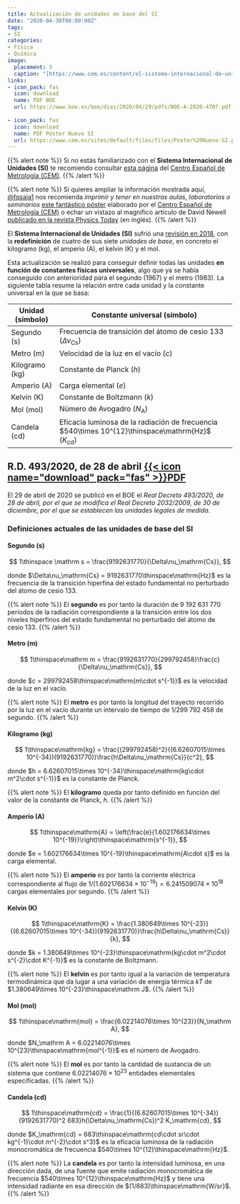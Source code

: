 ```yaml
---
title: Actualización de unidades de base del SI
date: "2020-04-30T00:00:00Z"
tags:
- SI
categories:
- Física
- Química
image:
  placement: 3
  caption: "[https://www.cem.es/content/el-sistema-internacional-de-unidades-si](https://www.cem.es/content/el-sistema-internacional-de-unidades-si)"
links:
- icon_pack: fas
  icon: download
  name: PDF BOE
  url: https://www.boe.es/boe/dias/2020/04/29/pdfs/BOE-A-2020-4707.pdf
  
- icon_pack: fas
  icon: download
  name: PDF Póster Nuevo SI
  url: https://www.cem.es/sites/default/files/files/Poster%20Nuevo-SI.pdf
---
```


{{% alert note %}}
Si no estás familiarizado con el **Sistema Internacional de Unidades (SI)** te recomiendo consultar [esta página](https://www.cem.es/content/el-sistema-internacional-de-unidades-si) del [Centro Español de Metrología (CEM)](https://www.cem.es).
{{% /alert %}}

{{% alert note %}}
Si quieres ampliar la información mostrada aquí, [@fqsaja1](https://twitter.com/fqsaja1/status/1255585199015985155?s=20) nos recomienda _imprimir y tener en nuestras aulas, laboratorios o seminarios_ [este fantástico póster](https://www.cem.es/sites/default/files/files/Poster%20Nuevo-SI.pdf) elaborado por el [Centro Español de Metrología (CEM)](https://www.cem.es) o echar un vistazo al magnífico artículo de David Newell [publicado en la revista Physics Today](https://physicstoday.scitation.org/doi/10.1063/PT.3.2448) (en inglés).
{{% /alert %}}

El **Sistema Internacional de Unidades (SI)** sufrió una [revisión en 2018](https://www.cem.es/sites/default/files/files/cem_revisionsi_edem_18mayo2018.pdf), con la **redefinición** de cuatro de sus siete _unidades de base_, en concreto el kilogramo (kg), el amperio (A), el kelvin (K) y el mol.

Esta actualización se realizó para conseguir definir todas las unidades **en función de constantes físicas universales**, algo que ya se había conseguido con anterioridad para el segundo (1967) y el metro (1983). La siguiente tabla resume la relación entre cada unidad y la constante universal en la que se basa:

| Unidad (símbolo) | Constante universal (símbolo)                                             |
| ---------------- | ------------------------------------------------------------------------- |
| Segundo (s)      | Frecuencia de transición del átomo de cesio 133 ($\Delta\nu_\mathrm{Cs}$) |
| Metro (m)        | Velocidad de la luz en el vacío ($c$)                                     |
| Kilogramo (kg)   | Constante de Planck ($h$)                                                 |
| Amperio (A)      | Carga elemental ($e$)                                                     |
| Kelvin (K)       | Constante de Boltzmann ($k$)                                              |
| Mol (mol)        | Número de Avogadro ($N_\mathrm A$)                                        |
| Candela (cd)     | Eficacia luminosa de la radiación de frecuencia $540\times 10^{12}\thinspace\mathrm{Hz}$ ($K_\mathrm{cd}$) |

## R.D. 493/2020, de 28 de abril [{{< icon name="download" pack="fas" >}}PDF](https://www.boe.es/boe/dias/2020/04/29/pdfs/BOE-A-2020-4707.pdf)

El 29 de abril de 2020 se publicó en el BOE el _Real Decreto 493/2020, de 28 de abril, por el que se modifica el Real Decreto 2032/2009, de 30 de diciembre, por el que se establecen las unidades legales de medida_.

### Definiciones actuales de las unidades de base del SI

#### Segundo (s)

$$
1\thinspace \mathrm s = \frac{9192631770}{\Delta\nu_\mathrm{Cs}},
$$

donde $\Delta\nu_\mathrm{Cs} = 9192631770\thinspace\mathrm{Hz}$ es la frecuencia de la transición hiperfina del estado fundamental no perturbado del átomo de cesio 133.

{{% alert note %}}
El **segundo** es por tanto la duración de 9 192 631 770 periodos de la radiación correspondiente a la transición entre los dos niveles hiperfinos del estado fundamental no perturbado del átomo de cesio 133.
{{% /alert %}}

#### Metro (m)
$$
1\thinspace\mathrm m = \frac{9192631770}{299792458}\frac{c}{\Delta\nu_\mathrm{Cs}},
$$

donde $c = 299792458\thinspace\mathrm{m\cdot s^{-1}}$ es la velocidad de la luz en el vacío.

{{% alert note %}}
El **metro** es por tanto la longitud del trayecto recorrido por la luz en el vacío durante un intervalo de tiempo de 1/299 792 458 de segundo.
{{% /alert %}}

#### Kilogramo (kg)
$$
1\thinspace\mathrm{kg} = \frac{(299792458)^2}{(6.62607015\times 10^{-34})(9192631770)}\frac{h\Delta\nu_\mathrm{Cs}}{c^2},
$$

donde $h = 6.62607015\times 10^{-34}\thinspace\mathrm{kg\cdot m^2\cdot s^{-1}}$ es la constante de Planck.

{{% alert note %}}
El **kilogramo** queda por tanto definido en función del valor de la constante de Planck, $h$.
{{% /alert %}}

#### Amperio (A)
$$
1\thinspace\mathrm{A} = \left(\frac{e}{1.602176634\times 10^{-19}}\right)\thinspace\mathrm{s^{-1}},
$$

donde $e = 1.602176634\times 10^{-19}\thinspace\mathrm{A\cdot s}$ es la carga elemental.

{{% alert note %}}
El **amperio** es por tanto la corriente eléctrica correspondiente al flujo de $1/(1.602176634\times 10^{-19}) = 6.241509074\times 10^{18}$ cargas elementales por segundo.
{{% /alert %}}

#### Kelvin (K)
$$
1\thinspace\mathrm{K} = \frac{1.380649\times 10^{-23}}{(6.62607015\times 10^{-34})(9192631770)}\frac{h\Delta\nu_\mathrm{Cs}}{k},
$$

donde $k = 1.380649\times 10^{-23}\thinspace\mathrm{kg\cdot m^2\cdot s^{-2}\cdot K^{-1}}$ es la constante de Boltzmann.

{{% alert note %}}
El **kelvin** es por tanto igual a la variación de temperatura termodinámica que da lugar a una variación de energía térmica $kT$ de $1.380649\times 10^{-23}\thinspace\mathrm J$.
{{% /alert %}}

#### Mol (mol)
$$
1\thinspace\mathrm{mol} = \frac{6.02214076\times 10^{23}}{N_\mathrm A},
$$

donde $N_\mathrm A = 6.02214076\times 10^{23}\thinspace\mathrm{mol^{-1}}$ es el número de Avogadro.

{{% alert note %}}
El **mol** es por tanto la cantidad de sustancia de un sistema que contiene $6.02214076\times 10^{23}$ entidades elementales especificadas.
{{% /alert %}}

#### Candela (cd)
$$
1\thinspace\mathrm{cd} = \frac{1}{(6.62607015\times 10^{-34})(9192631770)^2 683}h(\Delta\nu_\mathrm{Cs})^2 K_\mathrm{cd},
$$

donde $K_\mathrm{cd} = 683\thinspace\mathrm{cd\cdot sr\cdot kg^{-1}\cdot m^{-2}\cdot s^3}$ es la eficacia luminosa de la radiación monocromática de frecuencia $540\times 10^{12}\thinspace\mathrm{Hz}$.

{{% alert note %}}
La **candela** es por tanto la intensidad luminosa, en una dirección dada, de una fuente que emite radiación monocromática de frecuencia $540\times 10^{12}\thinspace\mathrm{Hz}$ y tiene una intensidad radiante en esa dirección de $(1/683)\thinspace\mathrm{W/sr}$.
{{% /alert %}}